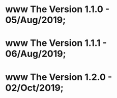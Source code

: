 # www The Version 1.1.0 - 05/Aug/2019;
# www The Version 1.1.1 - 06/Aug/2019;
# www The Version 1.2.0 - 02/Oct/2019;